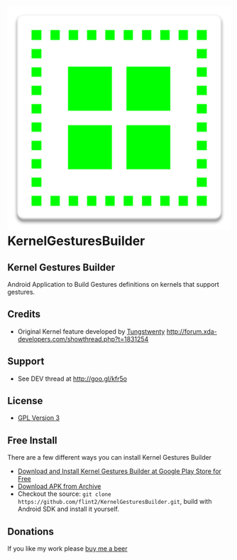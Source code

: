 ![alt text](https://raw.githubusercontent.com/flint2/KernelGesturesBuilder/master/ic_launcher-web.png "KernelGesturesBuilder") KernelGesturesBuilder
=====================

## Kernel Gestures Builder

Android Application to Build Gestures definitions on kernels that support gestures.

## Credits

 * Original Kernel feature developed by [Tungstwenty](https://github.com/Tungstwenty)
   http://forum.xda-developers.com/showthread.php?t=1831254

## Support
   
 * See DEV thread at http://goo.gl/kfr5o

## License
* [GPL Version 3](http://www.gnu.org/licenses/gpl.html)

## Free Install
There are a few different ways you can install Kernel Gestures Builder

* [Download and Install Kernel Gestures Builder at Google Play Store for Free](https://play.google.com/store/apps/details?id=ar.com.nivel7.kernelgesturesbuilder)
* [Download APK from Archive](http://d-h.st/users/flint2/KernelGesturesBuilder)
* Checkout the source: `git clone https://github.com/flint2/KernelGesturesBuilder.git`, build with Android SDK and install it yourself.

## Donations

If you like my work please [buy me a beer](http://forum.xda-developers.com/donatetome.php?u=4677583)
